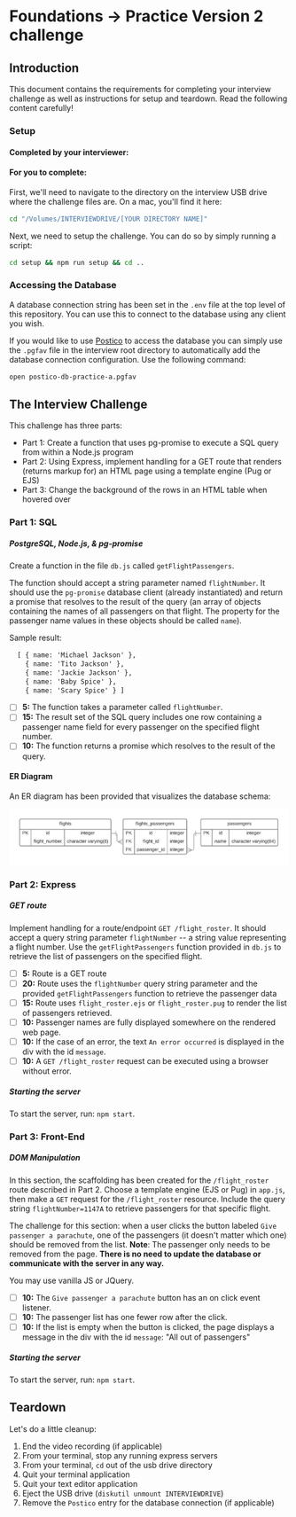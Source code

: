 # Foundations -> Practice Version 2 challenge

## Introduction

This document contains the requirements for completing your interview challenge as well as instructions for setup and teardown. Read the following content carefully!

### Setup

#### Completed by your interviewer:


#### For you to complete:
First, we'll need to navigate to the directory on the interview USB drive where the challenge files are. On a mac, you'll find it here:

```sh
cd "/Volumes/INTERVIEWDRIVE/[YOUR DIRECTORY NAME]"
```

Next, we need to setup the challenge. You can do so by simply running a script:

```sh
cd setup && npm run setup && cd ..
```

### Accessing the Database

A database connection string has been set in the `.env` file at the top level of this repository. You can use this to connect to the database using any client you wish.

If you would like to use [Postico](https://eggerapps.at/postico) to access the database you can simply use the `.pgfav` file in the interview root directory to automatically add the database connection configuration. Use the following command:

```sh
open postico-db-practice-a.pgfav
```

## The Interview Challenge

This challenge has three parts:

- Part 1: Create a function that uses pg-promise to execute a SQL query from within a Node.js program
- Part 2: Using Express, implement handling for a GET route that renders (returns markup for) an HTML page using a template engine (Pug or EJS)
- Part 3: Change the background of the rows in an HTML table when hovered over

### Part 1: SQL

##### PostgreSQL, Node.js, & pg-promise

Create a function in the file `db.js` called `getFlightPassengers`.

The function should accept a string parameter named `flightNumber`. It should use the `pg-promise` database client (already instantiated) and return a promise that resolves to the result of the query (an array of objects containing the names of all passengers on that flight. The property for the passenger name values in these objects should be called `name`).

Sample result:

```
  [ { name: 'Michael Jackson' },
    { name: 'Tito Jackson' },
    { name: 'Jackie Jackson' },
    { name: 'Baby Spice' },
    { name: 'Scary Spice' } ]
```

- [ ] __5:__ The function takes a parameter called `flightNumber`.
- [ ] __15:__ The result set of the SQL query includes one row containing a passenger name field for every passenger on the specified flight number.
- [ ] __10:__ The function returns a promise which resolves to the result of the query.

#### ER Diagram

An ER diagram has been provided that visualizes the database schema:

![ER Diagram](/part-1/flights_ERD.png)

### Part 2: Express

##### GET route

Implement handling for a route/endpoint `GET /flight_roster`. It should accept a query string parameter `flightNumber` -- a string value representing a flight number. Use the `getFlightPassengers` function provided in `db.js` to retrieve the list of passengers on the specified flight.

- [ ] __5:__ Route is a GET route
- [ ] __20:__ Route uses the `flightNumber` query string parameter and the provided `getFlightPassengers` function to retrieve the passenger data
- [ ] __15:__ Route uses `flight_roster.ejs` or `flight_roster.pug` to render the list of passengers retrieved.
- [ ] __10:__ Passenger names are fully displayed somewhere on the rendered web page.
- [ ] __10:__ If the case of an error, the text `An error occurred` is displayed in the div with the id `message`.
- [ ] __10:__ A `GET /flight_roster` request can be executed using a browser without error.

##### Starting the server

To start the server, run: `npm start`.

### Part 3: Front-End

##### DOM Manipulation

In this section, the scaffolding has been created for the `/flight_roster` route described in Part 2. Choose a template engine (EJS or Pug) in `app.js`, then make a `GET` request for the `/flight_roster` resource. Include the query string `flightNumber=1147A` to retrieve passengers for that specific flight.

The challenge for this section: when a user clicks the button labeled `Give passenger a parachute`, one of the passengers (it doesn't matter which one) should be removed from the list. __Note__: The passenger only needs to be removed from the page. __There is no need to update the database or communicate with the server in any way.__

You may use vanilla JS or JQuery.

- [ ] __10:__ The `Give passenger a parachute` button has an on click event listener.
- [ ] __10:__ The passenger list has one fewer row after the click.
- [ ] __10:__ If the list is empty when the button is clicked, the page displays a message in the div with the id `message`: "All out of passengers"

##### Starting the server

To start the server, run: `npm start`.

## Teardown

Let's do a little cleanup:

1. End the video recording (if applicable)
2. From your terminal, stop any running express servers
3. From your terminal, `cd` out of the usb drive directory
4. Quit your terminal application
5. Quit your text editor application
6. Eject the USB drive (`diskutil unmount INTERVIEWDRIVE`)
7. Remove the `Postico` entry for the database connection (if applicable)
